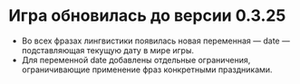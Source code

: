 # Игра обновилась до версии 0.3.25

- Во всех фразах лингвистики появилась новая переменная — date — подставляющая текущую дату в мире игры.
- Для переменной date добавлены отдельные ограничения, ограничивающие применение фраз конкретными праздниками.